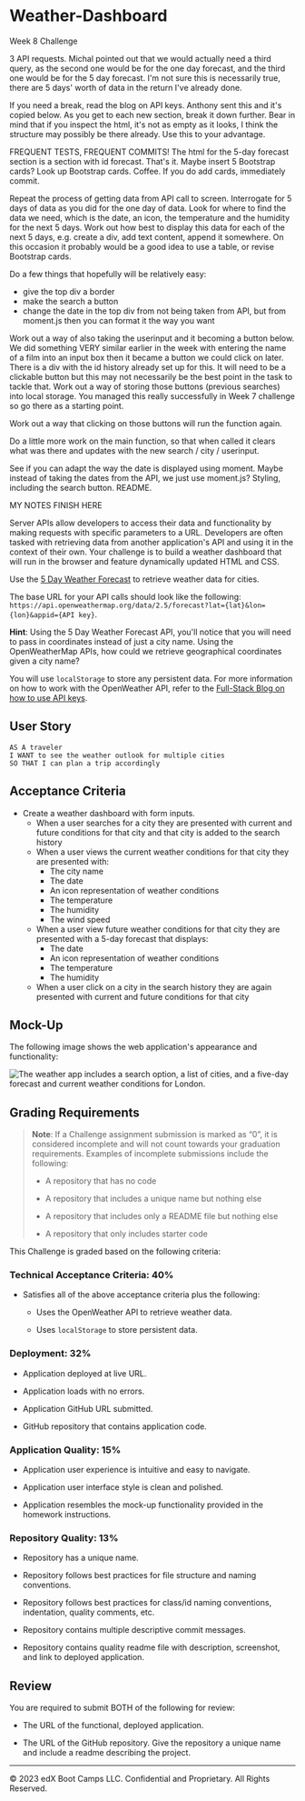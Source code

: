# Weather-Dashboard
Week 8 Challenge

3 API requests.
Michal pointed out that we would actually need a third query, as the second one would be for the one day forecast, and the third one would be for the 5 day forecast. I'm not sure this is necessarily true, there are 5 days' worth of data in the return I've already done.

If you need a break, read the blog on API keys. Anthony sent this and it's copied below.
As you get to each new section, break it down further.
Bear in mind that if you inspect the html, it's not as empty as it looks, I think the structure may possibly be there already. Use this to your advantage.

FREQUENT TESTS, FREQUENT COMMITS!
The html for the 5-day forecast section is a section with id forecast. That's it.
Maybe insert 5 Bootstrap cards?
Look up Bootstrap cards.
Coffee.
If you do add cards, immediately commit.

Repeat the process of getting data from API call to screen.
Interrogate for 5 days of data as you did for the one day of data. Look for where to find the data we need, which is the date, an icon, the temperature and the humidity for the next 5 days.
Work out how best to display this data for each of the next 5 days, e.g. create a div, add text content, append it somewhere.
On this occasion it probably would be a good idea to use a table, or revise Bootstrap cards.

Do a few things that hopefully will be relatively easy:
- give the top div a border
- make the search a button
- change the date in the top div from not being taken from API, but from moment.js then you can format it the way you want

Work out a way of also taking the userinput and it becoming a button below. We did something VERY similar earlier in the week with entering the name of a film into an input box then it became a button we could click on later. There is a div with the id history already set up for this.
It will need to be a clickable button but this may not necessarily be the best point in the task to tackle that.
Work out a way of storing those buttons (previous searches) into local storage. You managed this really successfully in Week 7 challenge so go there as a starting point.

Work out a way that clicking on those buttons will run the function again.

Do a little more work on the main function, so that when called it clears what was there and updates with the new search / city / userinput.

See if you can adapt the way the date is displayed using moment. Maybe instead of taking the dates from the API, we just use moment.js?
Styling, including the search button.
README.
 
MY NOTES FINISH HERE

Server APIs allow developers to access their data and functionality by making requests with specific parameters to a URL. Developers are often tasked with retrieving data from another application's API and using it in the context of their own. Your challenge is to build a weather dashboard that will run in the browser and feature dynamically updated HTML and CSS.

Use the [5 Day Weather Forecast](https://openweathermap.org/forecast5) to retrieve weather data for cities. 

The base URL for your API calls should look like the following: `https://api.openweathermap.org/data/2.5/forecast?lat={lat}&lon={lon}&appid={API key}`.

**Hint**: Using the 5 Day Weather Forecast API, you'll notice that you will need to pass in coordinates instead of just a city name. Using the OpenWeatherMap APIs, how could we retrieve geographical coordinates given a city name?

You will use `localStorage` to store any persistent data. For more information on how to work with the OpenWeather API, refer to the [Full-Stack Blog on how to use API keys](https://coding-boot-camp.github.io/full-stack/apis/how-to-use-api-keys).

## User Story

```text
AS A traveler
I WANT to see the weather outlook for multiple cities
SO THAT I can plan a trip accordingly
```

## Acceptance Criteria

* Create a weather dashboard with form inputs.
  * When a user searches for a city they are presented with current and future conditions for that city and that city is added to the search history
  * When a user views the current weather conditions for that city they are presented with:
    * The city name
    * The date
    * An icon representation of weather conditions
    * The temperature
    * The humidity
    * The wind speed
  * When a user view future weather conditions for that city they are presented with a 5-day forecast that displays:
    * The date
    * An icon representation of weather conditions
    * The temperature
    * The humidity
  * When a user click on a city in the search history they are again presented with current and future conditions for that city

## Mock-Up

The following image shows the web application's appearance and functionality:

![The weather app includes a search option, a list of cities, and a five-day forecast and current weather conditions for London.](./assets/10-server-side-apis-challenge-demo.png)

## Grading Requirements

> **Note**: If a Challenge assignment submission is marked as “0”, it is considered incomplete and will not count towards your graduation requirements. Examples of incomplete submissions include the following:
>
> * A repository that has no code
>
> * A repository that includes a unique name but nothing else
>
> * A repository that includes only a README file but nothing else
>
> * A repository that only includes starter code

This Challenge is graded based on the following criteria:

### Technical Acceptance Criteria: 40%

* Satisfies all of the above acceptance criteria plus the following:

  * Uses the OpenWeather API to retrieve weather data.

  * Uses `localStorage` to store persistent data.

### Deployment: 32%

* Application deployed at live URL.

* Application loads with no errors.

* Application GitHub URL submitted.

* GitHub repository that contains application code.

### Application Quality: 15%

* Application user experience is intuitive and easy to navigate.

* Application user interface style is clean and polished.

* Application resembles the mock-up functionality provided in the homework instructions.

### Repository Quality: 13%

* Repository has a unique name.

* Repository follows best practices for file structure and naming conventions.

* Repository follows best practices for class/id naming conventions, indentation, quality comments, etc.

* Repository contains multiple descriptive commit messages.

* Repository contains quality readme file with description, screenshot, and link to deployed application.

## Review

You are required to submit BOTH of the following for review:

* The URL of the functional, deployed application.

* The URL of the GitHub repository. Give the repository a unique name and include a readme describing the project.

---

© 2023 edX Boot Camps LLC. Confidential and Proprietary. All Rights Reserved.
